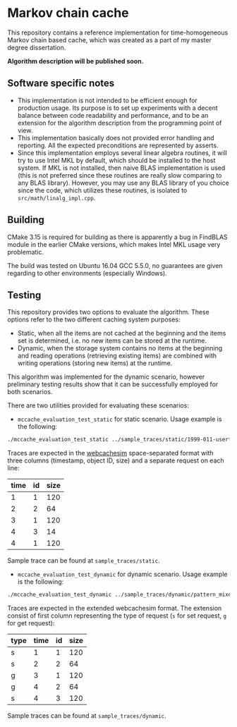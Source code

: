 # Markov chain cache

This repository contains a reference implementation for time-homogeneous Markov chain based cache,
which was created as a part of my master degree dissertation.

**Algorithm description will be published soon.**

## Software specific notes

* This implementation is not intended to be efficient enough for production usage. Its purpose is to
  set up experiments with a decent balance between code readability and performance, and to be an extension
  for the algorithm description from the programming point of view.
* This implementation basically does not provided error handling and reporting. All the expected preconditions
  are represented by asserts. 
* Since this implementation employs several linear algebra routines, it will try to use Intel MKL by default,
  which should be installed to the host system. If MKL is not installed, then naive BLAS implementation is used
  (this is not preferred since these routines are really slow comparing to any BLAS library).
  However, you may use any BLAS library of you choice since the code, which utilizes these routines, is isolated
  to `src/math/linalg_impl.cpp`.

## Building

CMake 3.15 is required for building as there is apparently a bug in FindBLAS module in the earlier CMake versions,
which makes Intel MKL usage very problematic.

The build was tested on Ubuntu 16.04 GCC 5.5.0, no guarantees are given regarding to other environments
(especially Windows).

## Testing

This repository provides two options to evaluate the algorithm. These options refer to the two different caching system purposes:
* Static, when all the items are not cached at the beginning and the items set is determined, i.e. no new items 
  can be stored at the runtime.
* Dynamic, when the storage system contains no items at the beginning and reading operations (retrieving existing items)
  are combined with writing operations (storing new items) at the runtime.
  
This algorithm was implemented for the dynamic scenario, however preliminary testing results show that it can be
successfully employed for both scenarios.

There are two utilities provided for evaluating these scenarios:
* `mccache_evaluation_test_static` for static scenario. Usage example is the following:
```bash
./mccache_evaluation_test_static ../sample_traces/static/1999-011-usertrace-98-webcachesim.tr 13963100 transitions 10 1
```
Traces are expected in the [webcachesim](https://github.com/dasebe/webcachesim) space-separated format with three columns (timestamp, object ID, size) and a separate request on each line:

| time |  id | size |
| ---- | --- | ---- |
|   1  |  1  |  120 |
|   2  |  2  |   64 |
|   3  |  1  |  120 |
|   4  |  3  |  14  |
|   4  |  1  |  120 |

Sample trace can be found at `sample_traces/static`.

* `mccache_evaluation_test_dynamic` for dynamic scenario. Usage example is the following:
```bash
./mccache_evaluation_test_dynamic ../sample_traces/dynamic/pattern_mixed_fixed_size.tr 6291456 transitions 10 1
```
Traces are expected in the extended webcachesim format. The extension consist of first column representing the type of request
(`s` for set request, `g` for get request):

| type | time |  id | size |
| ---- | ---- | --- | ---- |
|   s  |   1  |  1  |  120 |
|   s  |   2  |  2  |   64 |
|   g  |   3  |  1  |  120 |
|   g  |   4  |  2  |  64  |
|   s  |   4  |  3  |  120 |

Sample traces can be found at `sample_traces/dynamic`.
